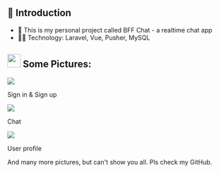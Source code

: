 <h2>👋 <strong>Introduction</strong></h2><ul><li>👋&nbsp;This is my personal project called BFF Chat - a realtime chat app</li><li>🧑‍💻&nbsp;Technology: Laravel, Vue, Pusher, MySQL</li></ul><h2><a href="https://camo.githubusercontent.com/d1bed10d8e2bbbffcf4bcdff891737b36b4654d112541102362e286c63e3b707/68747470733a2f2f696d672e69636f6e73382e636f6d2f656d6f6a692f34382f3030303030302f726f636b65742d656d6a692e706e67" rel="noopener noreferrer" target="_blank" style="background-color: var(--color-canvas-default); color: var(--color-accent-fg);"><strong><img src="https://camo.githubusercontent.com/d1bed10d8e2bbbffcf4bcdff891737b36b4654d112541102362e286c63e3b707/68747470733a2f2f696d672e69636f6e73382e636f6d2f656d6f6a692f34382f3030303030302f726f636b65742d656d6a692e706e67" height="30"></strong></a><strong>&nbsp;Some Pictures:</strong></h2>
<strong><img src="https://res.cloudinary.com/dtiazqxyd/image/upload/v1672645906/github/bffchat/t%E1%BA%A3i_xu%E1%BB%91ng_3_advyo4.png"></strong>
<p>Sign in & Sign up</p>
<strong><img src="https://res.cloudinary.com/dtiazqxyd/image/upload/v1670146613/projects/x1pn9wrsgsgo6o7frmkz.png"></strong>
<p>Chat</p>
<strong><img src="https://res.cloudinary.com/dtiazqxyd/image/upload/v1672645906/github/bffchat/t%E1%BA%A3i_xu%E1%BB%91ng_k0hdsp.png"></strong>
<p>User profile</p>
<p>And many more pictures, but can't show you all. Pls check my GitHub.</p>